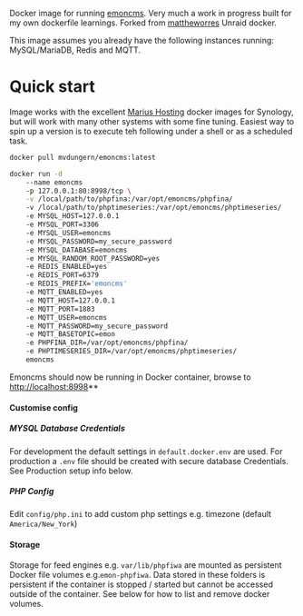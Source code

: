 Docker image for running [emoncms](https://github.com/emoncms/emoncms). Very much a work in progress built for my own dockerfile learnings. Forked from [mattheworres](https://github.com/mattheworres/emoncms-docker) Unraid docker.

This image assumes you already have the following instances running: MySQL/MariaDB, Redis and MQTT.

# Quick start

Image works with the excellent [Marius Hosting](https://mariushosting.com/docker/) docker images for Synology, but will work with many other systems with some fine tuning. Easiest way to spin up a version is to execute teh following under a shell or as a scheduled task.

```bash
docker pull mvdungern/emoncms:latest

docker run -d
    --name emoncms
    -p 127.0.0.1:80:8998/tcp \
    -v /local/path/to/phpfina:/var/opt/emoncms/phpfina/
    -v /local/path/to/phptimeseries:/var/opt/emoncms/phptimeseries/
    -e MYSQL_HOST=127.0.0.1
    -e MYSQL_PORT=3306
    -e MYSQL_USER=emoncms
    -e MYSQL_PASSWORD=my_secure_password
    -e MYSQL_DATABASE=emoncms
    -e MYSQL_RANDOM_ROOT_PASSWORD=yes
    -e REDIS_ENABLED=yes
    -e REDIS_PORT=6379
    -e REDIS_PREFIX='emoncms'
    -e MQTT_ENABLED=yes
    -e MQTT_HOST=127.0.0.1
    -e MQTT_PORT=1883
    -e MQTT_USER=emoncms
    -e MQTT_PASSWORD=my_secure_password
    -e MQTT_BASETOPIC=emon
    -e PHPFINA_DIR=/var/opt/emoncms/phpfina/
    -e PHPTIMESERIES_DIR=/var/opt/emoncms/phptimeseries/
    emoncms
```

Emoncms should now be running in Docker container, browse to [http://localhost:8998](http://localhost:8998)**


#### Customise config

##### MYSQL Database Credentials

For development the default settings in `default.docker.env` are used. For production a `.env` file should be created with secure database Credentials. See Production setup info below.

##### PHP Config

Edit `config/php.ini` to add custom php settings e.g. timezone (default `America/New_York`)

#### Storage

Storage for feed engines e.g. `var/lib/phpfiwa` are mounted as persistent Docker file volumes e.g.`emon-phpfiwa`. Data stored in these folders is persistent if the container is stopped / started but cannot be accessed outside of the container. See below for how to list and remove docker volumes.
